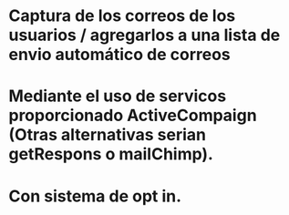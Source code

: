# Captura de los correos de los usuarios / agregarlos a una lista de envio automático de correos
# Mediante el uso de servicos proporcionado ActiveCompaign (Otras alternativas serian getRespons o mailChimp).

# Con sistema de opt in.
